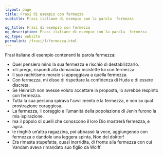 ```yaml
---
layout: page
title: Frasi di esempio con fermezza 
subtitle: Frasi italiane di esempio con la parola  fermezza

og_title: Frasi di esempio con fermezza 
og_description: Frasi italiane di esempio con la parola  fermezza
og_type: website
permalink: /frasi/f/fermezza.html
---
```


Frasi italiane di esempio contenenti la parola fermezza:


- Quel pensiero minò la sua fermezza e rischiò di destabilizzarlo.
- «Ti prego, rispondi alla domanda» insistette lui con fermezza.
- Il suo rachitismo morale si appoggiava a quella fermezza.
- Con fermezza, mi disse di rispettare la confidenza di Huda e di essere discreta.
- Se Heinrich non avesse voluto accettare la proposta, lo avrebbe respinto con fermezza.
- Tutta la sua persona spirava l'avvilimento e la fermezza, e non so qual prostrazione coraggiosa.
- La fermezza, il coraggio e l’umanità della popolazione di Jenin furono la mia ispirazione.
- ma il popolo di quelli che conoscono il loro Dio mostrerà fermezza, e agirà.
- le ringhiò un’altra ragazzina, poi abbassò la voce, aggiungendo con fermezza e dandole una leggera spinta, Non del doktor!
- Era rimasta stupefatta, quasi inorridita, di fronte alla fermezza con cui Vandam aveva rimandato suo figlio da Wolff.
